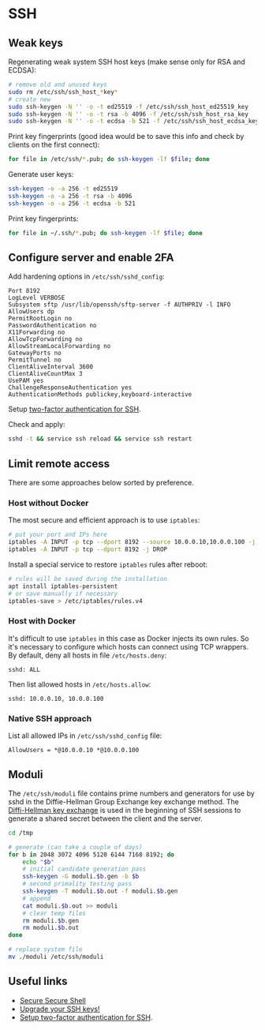 SSH
===

## Weak keys ##

Regenerating weak system SSH host keys (make sense only for RSA and ECDSA):

```bash
# remove old and unused keys
sudo rm /etc/ssh/ssh_host_*key*
# create new
sudo ssh-keygen -N '' -o -t ed25519 -f /etc/ssh/ssh_host_ed25519_key
sudo ssh-keygen -N '' -o -t rsa -b 4096 -f /etc/ssh/ssh_host_rsa_key
sudo ssh-keygen -N '' -o -t ecdsa -b 521 -f /etc/ssh/ssh_host_ecdsa_key
```

Print key fingerprints (good idea would be to save this info and check by clients on the first connect):

```bash
for file in /etc/ssh/*.pub; do ssh-keygen -lf $file; done
```

Generate user keys:

```bash
ssh-keygen -o -a 256 -t ed25519
ssh-keygen -o -a 256 -t rsa -b 4096
ssh-keygen -o -a 256 -t ecdsa -b 521
```

Print key fingerprints:

```bash
for file in ~/.ssh/*.pub; do ssh-keygen -lf $file; done
```

## Configure server and enable 2FA ##

Add hardening options in `/etc/ssh/sshd_config`:

```
Port 8192
LogLevel VERBOSE
Subsystem sftp /usr/lib/openssh/sftp-server -f AUTHPRIV -l INFO
AllowUsers dp
PermitRootLogin no
PasswordAuthentication no
X11Forwarding no
AllowTcpForwarding no
AllowStreamLocalForwarding no
GatewayPorts no
PermitTunnel no
ClientAliveInterval 3600
ClientAliveCountMax 3
UsePAM yes
ChallengeResponseAuthentication yes
AuthenticationMethods publickey,keyboard-interactive
```

Setup [two-factor authentication for SSH](https://www.vultr.com/docs/how-to-setup-two-factor-authentication-2fa-for-ssh-on-debian-9-using-google-authenticator). 

Check and apply:

```bash
sshd -t && service ssh reload && service ssh restart
```


## Limit remote access ##

There are some approaches below sorted by preference.

### Host without Docker ###

The most secure and efficient approach is to use `iptables`:

```bash
# put your port and IPs here
iptables -A INPUT -p tcp --dport 8192 --source 10.0.0.10,10.0.0.100 -j ACCEPT
iptables -A INPUT -p tcp --dport 8192 -j DROP
```

Install a special service to restore `iptables` rules after reboot:

```bash
# rules will be saved during the installation
apt install iptables-persistent
# or save manually if necessary
iptables-save > /etc/iptables/rules.v4
```

### Host with Docker ###

It's difficult to use `iptables` in this case as Docker injects its own rules.
So it's necessary to configure which hosts can connect using TCP wrappers.
By default, deny all hosts in file `/etc/hosts.deny`:

```
sshd: ALL
```

Then list allowed hosts in `/etc/hosts.allow`:

```
sshd: 10.0.0.10, 10.0.0.100
```

### Native SSH approach ###

List all allowed IPs in `/etc/ssh/sshd_config` file:

```
AllowUsers = *@10.0.0.10 *@10.0.0.100
``` 


## Moduli ## 

The `/etc/ssh/moduli` file contains prime numbers and generators for use by sshd in the Diffie-Hellman Group Exchange key exchange method.
The [Diffi-Hellman key exchange](http://en.wikipedia.org/wiki/Diffie-Hellman_key_exchange) is used in the beginning of SSH sessions to generate a shared secret between the client and the server.

```bash
cd /tmp

# generate (can take a couple of days)
for b in 2048 3072 4096 5120 6144 7168 8192; do 
    echo "$b"
    # initial candidate generation pass
    ssh-keygen -G moduli.$b.gen -b $b
    # second primality testing pass
    ssh-keygen -T moduli.$b.out -f moduli.$b.gen
    # append
    cat moduli.$b.out >> moduli
    # clear temp files
    rm moduli.$b.gen
    rm moduli.$b.out
done

# replace system file
mv ./moduli /etc/ssh/moduli
```


## Useful links ##

* [Secure Secure Shell](https://stribika.github.io/2015/01/04/secure-secure-shell.html)
* [Upgrade your SSH keys!](https://blog.g3rt.nl/upgrade-your-ssh-keys.html)
* [Setup two-factor authentication for SSH](https://www.vultr.com/docs/how-to-setup-two-factor-authentication-2fa-for-ssh-on-debian-9-using-google-authenticator).
